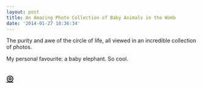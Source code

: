 ```yaml
---
layout: post
title: An Amazing Photo Collection of Baby Animals in the Womb
date: '2014-01-27 18:36:34'
---
```


<p>The purity and awe of the circle of life, all viewed in an incredible collection of photos. </p>

<p>My personal favourite: a baby elephant. So cool.</p>

<h2 id="httpthenewsprintcoblogbabyanimalsinthewomb"><a href="http://thenewsprint.co/blog/baby-animals-in-the-womb">◎</a></h2>